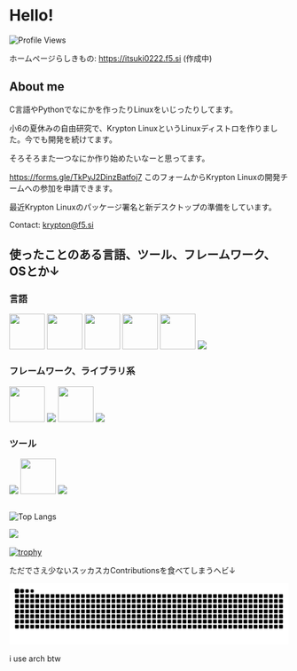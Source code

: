 # Hello!

![Profile Views](https://komarev.com/ghpvc/?username=Itsuki0222&color=blue)

ホームページらしきもの: https://itsuki0222.f5.si (作成中)

## About me

C言語やPythonでなにかを作ったりLinuxをいじったりしてます。

小6の夏休みの自由研究で、Krypton LinuxというLinuxディストロを作りました。今でも開発を続けてます。

そろそろまた一つなにか作り始めたいなーと思ってます。

https://forms.gle/TkPyJ2DinzBatfoj7
このフォームからKrypton Linuxの開発チームへの参加を申請できます。

最近Krypton Linuxのパッケージ署名と新デスクトップの準備をしています。

Contact: krypton@f5.si

## 使ったことのある言語、ツール、フレームワーク、OSとか↓

### 言語

<p>
    <img src="https://cdn.jsdelivr.net/npm/@programming-languages-logos/c@0.0.3/c.svg" width=64px height=64px>
    <img src="https://cdn.jsdelivr.net/npm/programming-languages-logos@0.0.3/src/cpp/cpp.svg" width=64px height=64px>
    <img src="https://cdn.jsdelivr.net/npm/@programming-languages-logos/python@0.0.0/python.svg" width=64px height=64px>
    <img src="https://cdn.jsdelivr.net/npm/programming-languages-logos/src/javascript/javascript.png" height=64px width=64px>
    <img src="https://cdn.jsdelivr.net/npm/programming-languages-logos@0.0.3/src/html/html.svg" width=64px height=64px>
    <img src="https://static.cdnlogo.com/logos/c/18/css.svg" width=64px height-64px>
</p>

### フレームワーク、ライブラリ系

<p>
    <img src="https://raw.githubusercontent.com/rdimascio/icons/932c4cf6c9e2031abeca1c164baa0f76785c16fe/icons/github.svg" height=64px width=64px>
    <img src="https://static.cdnlogo.com/logos/q/43/qt.svg" height=64px width=auto>
    <img src="https://static.cdnlogo.com/logos/e/44/electron.svg" width=64px height=64px>
    <img src="https://upload.wikimedia.org/wikipedia/commons/b/b2/Bootstrap_logo.svg" height=64px width=auto>
</p>

### ツール

<p>
    <img src="https://static.cdnlogo.com/logos/g/15/git-icon.svg" heignt=64px width=64px>
    <img src="https://raw.githubusercontent.com/rdimascio/icons/932c4cf6c9e2031abeca1c164baa0f76785c16fe/icons/github.svg" height=64px width=64px>
    <img src="https://static.cdnlogo.com/logos/n/68/npm.svg" height=64px width=auto>
</p>

## 

<img alt="Top Langs" height="150px" src="https://github-readme-stats.vercel.app/api/top-langs/?username=Itsuki0222&layout=compact&count_private=true&show_icons=true&theme=tokyonight" />

![](https://github-profile-summary-cards.vercel.app/api/cards/profile-details?username=Itsuki0222&theme=2077)

[![trophy](https://github-profile-trophy.vercel.app/?username=Itsuki0222&theme=onedark)](https://github-profile-trophy.vercel.app/?username=ryo-ma&theme=tokyonight)

ただでさえ少ないスッカスカContributionsを食べてしまうヘビ↓

<picture>
  <source media="(prefers-color-scheme: dark)" srcset="https://raw.githubusercontent.com/Itsuki0222/Itsuki0222/main/img/snake-dark.svg">
  <source media="(prefers-color-scheme: light)" srcset="https://raw.githubusercontent.com/Itsuki0222/Itsuki0222/main/img/snake.svg">
  <img alt="github contribution grid snake animation" src="https://raw.githubusercontent.com/Itsuki0222/Itsuki0222/main/img/snake.svg">
</picture>





i use arch btw
